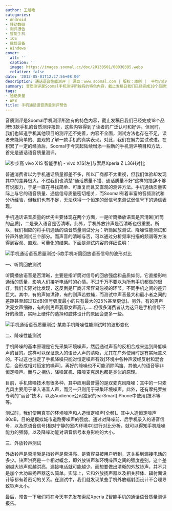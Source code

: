 ```yaml
---
author: 王旭晗
categories:
- Android
- 移动数码
- 测评报告
- 智能手机
- iOS
- 数码设备
- Windows
cover:
  alt: ''
  caption: ''
  image: https://images.soomal.cc/doc/20130501/00030395.webp
  relative: false
date: '2013-05-01T12:27:56+08:00'
description: 通话语音性能测评 | 源自：www.soomal.com | 版权：原创 |  平均/总评分：09.71/534
summary: 音质测评是Soomal手机测评所独有的特色内容，截止发稿日我们已经完成18个品牌53款手机的音质测评报告，这些内容得到了读者的广泛认可和好评。但同时，我们也知道手机其他项目的测评还不完善，对此，Soomal于今天起陆续增添一些新的手机测评项目和方法，首先是通话语音质量测评。
tags:
- 通话质量
- WP8
title: 手机通话语音质量测评预告
---
```


音质测评是Soomal手机测评所独有的特色内容，截止发稿日我们已经完成18个品牌53款手机的音质测评报告，这些内容得到了读者的广泛认可和好评。但同时，我们也知道手机其他项目的测评还不完善，内容不全面，测试方法也存在不足，读者未能简单的、直观的了解一款手机的真实表现。对此，我们在努力尝试改进。在积累了一定的经验后，Soomal于今天起陆续增添一些新的手机测评项目和方法，首先是通话语音质量测评。



![步步高 vivo X1S 智能手机 - vivo X1S[左]与索尼Xperia Z L36H对比](https://images.soomal.cc/doc/20130417/00029915.webp)



普通消费者以为手机通话质量都差不多，所以厂商都不太重视，但我们体验却发现其中的差异很大。不过我们也清楚“通话质量不错、通话质量不好”这样的措辞不够有说服力，于是一直在寻找简单、可重复而且又直观的测评方法。手机通话质量实际上与它的语音质量、通信信号质量密切相关，而Soomal有着丰富的音频测试和分析经验，但我们也有不足，无法获得一个恒定的弱信号来测试弱信号下的通信表现。



手机通话语音质量的优劣主要体现在两个方面，一是听筒播放语音是否清晰[听筒的品质]，二是录入语音是否清晰。此外，手机外放铃声是否清晰也很重要。所以，我们相应的将手机通话的语音质量测试分为：听筒回放测试、降噪性能测试和铃声外放测试三个部分。而声音的清晰与否，可以通过分析频率扫描的频谱等方法得到客观、直观、可量化的结果。下面是测试内容的详细说明：



![手机通话语音质量测试-5款手机听筒回放语音信号的波形对比](https://images.soomal.cc/doc/20130501/00030393.webp)



一、听筒回放测试



听筒播放语音是否清晰，主要是指听筒对信号的回放强度和品质如何。它直接影响通话的质量，影响人们接听电话时的心情。不过千万不要以为所有手机都做的很好，我们实际对比发现，这反倒是厂商非常容易忽视的环节，不同手机之间的差异巨大。其中，有的声如洪钟，有的则声若蚊蝇，而测试中声音最大和最小者之间的差距甚至超过12dB[信号强度最小的只有最大的25%甚至更低]。另外，有的男声洪亮女声细微，有的则男声萎靡女声高亢……但很多消费者认为这只是手机信号不好的缘故，实际上硬件的选择和腔体设计的原因会更多一些。



![手机通话语音质量测试-某款手机降噪性能测试时的波形变化](https://images.soomal.cc/doc/20130501/00030394.webp)



二、降噪性能测试



手机降噪的基本原理是它先采集环境噪声，然后通过声音的反相合成来达到降低噪声的目的。这样可以保证录入的语音人声的清晰，尤其在户外使用时是有实际意义的。不过这也注定了手机降噪只能对恒定噪声有效[环境中各种声波经反射和混合后，会形成相对恒定的噪声]，再好的降噪也不可能消除鸣笛、其他人的语音等非恒定噪声。而与之相仿，降噪耳机、降噪麦克风也都是类似的原理。



目前，手机降噪技术有很多种，其中应用最普遍的是双麦克风降噪：其中的一只麦克风主要用于录入语音人声，而另一只则用于采集环境噪声。此外，还有摩托罗拉专利的“丽音”技术，以及Audience公司独家的earSmart[iPhone中使用]技术等等。



测试时，我们使用真实的环境噪声和人造恒定噪声[全频]。其中人造恒定噪声80dB，目的是模拟城市道路旁噪声的强度。通过对降噪前、后手机录入的语音信号，以及原语音信号[相对宁静的室内环境中]进行对比分析，就可以得知手机降噪能力的强弱，以及降噪功能对语音信号本身影响的大小。



三、外放铃声测试



外放铃声是否清晰是指铃声是否洪亮、是否容易被用户听到，这关系到漏接电话的多少。铃声洪亮是一个相对概念，即外放铃声和环境噪声之间的强度差别，这个差别越大铃声就越洪亮，漏接电话就可能越少。而想要做出清晰的外放铃声，并不只是加个大功率扬声器这么简单。实际上，它和外放扬声器以及相关腔体、辐射面设计等都有着密切的关系。在测试中，我们就发现某些手机外放辐射面设计不合理导致铃声太小。



最后，预告一下我们将在今天率先发布索尼Xperia Z智能手机的通话语音质量测评报告。